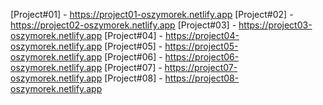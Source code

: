 [Project#01] - https://project01-oszymorek.netlify.app
[Project#02] - https://project02-oszymorek.netlify.app
[Project#03] - https://project03-oszymorek.netlify.app
[Project#04] - https://project04-oszymorek.netlify.app
[Project#05] - https://project05-oszymorek.netlify.app
[Project#06] - https://project06-oszymorek.netlify.app
[Project#07] - https://project07-oszymorek.netlify.app
[Project#08] - https://project08-oszymorek.netlify.app
